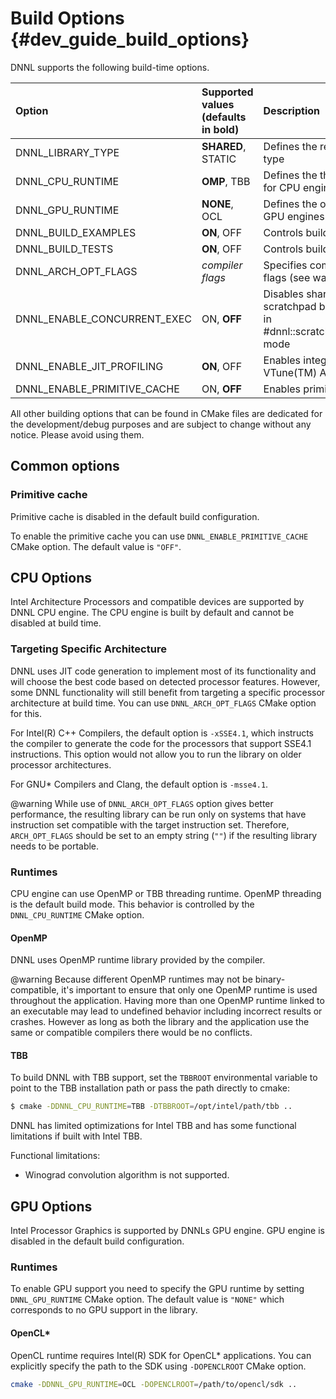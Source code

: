 Build Options {#dev_guide_build_options}
====================================

DNNL supports the following build-time options.

| Option                       | Supported values (defaults in bold)  | Description
| :---                         | :---                                 | :---
| DNNL_LIBRARY_TYPE            | **SHARED**, STATIC                   | Defines the resulting library type
| DNNL_CPU_RUNTIME             | **OMP**, TBB                         | Defines the threading runtime for CPU engines
| DNNL_GPU_RUNTIME             | **NONE**, OCL                        | Defines the offload runtime for GPU engines
| DNNL_BUILD_EXAMPLES          | **ON**, OFF                          | Controls building the examples
| DNNL_BUILD_TESTS             | **ON**, OFF                          | Controls building the tests
| DNNL_ARCH_OPT_FLAGS          | *compiler flags*                     | Specifies compiler optimization flags (see warning note below)
| DNNL_ENABLE_CONCURRENT_EXEC  | ON, **OFF**                          | Disables sharing a common scratchpad between primitives in #dnnl::scratchpad_mode::library mode
| DNNL_ENABLE_JIT_PROFILING    | **ON**, OFF                          | Enables integration with Intel(R) VTune(TM) Amplifier
| DNNL_ENABLE_PRIMITIVE_CACHE  | ON, **OFF**                          | Enables primitive cache

All other building options that can be found in CMake files are dedicated for
the development/debug purposes and are subject to change without any notice.
Please avoid using them.

## Common options

### Primitive cache
Primitive cache is disabled in the default build configuration.

To enable the primitive cache you can use `DNNL_ENABLE_PRIMITIVE_CACHE` CMake option.
The default value is `"OFF"`.

## CPU Options
Intel Architecture Processors and compatible devices are supported by
DNNL CPU engine. The CPU engine is built by default and cannot
be disabled at build time.

### Targeting Specific Architecture
DNNL uses JIT code generation to implement most of its functionality
and will choose the best code based on detected processor features. However,
some DNNL functionality will still benefit from targeting a specific
processor architecture at build time. You can use `DNNL_ARCH_OPT_FLAGS` CMake
option for this.

For Intel(R) C++ Compilers, the default option is `-xSSE4.1`, which instructs
the compiler to generate the code for the processors that support SSE4.1
instructions. This option would not allow you to run the library on
older processor architectures.

For GNU\* Compilers and Clang, the default option is `-msse4.1`.

@warning
While use of `DNNL_ARCH_OPT_FLAGS` option gives better performance, the
resulting library can be run only on systems that have instruction set
compatible with the target instruction set. Therefore, `ARCH_OPT_FLAGS`
should be set to an empty string (`""`) if the resulting library needs to be
portable.

### Runtimes
CPU engine can use OpenMP or TBB threading runtime. OpenMP threading
is the default build mode. This behavior is controlled by the `DNNL_CPU_RUNTIME`
CMake option.

#### OpenMP
DNNL uses OpenMP runtime library provided by the compiler.

@warning
Because different OpenMP runtimes may not be binary-compatible, it's important
to ensure that only one OpenMP runtime is used throughout the application.
Having more than one OpenMP runtime linked to an executable may lead to
undefined behavior including incorrect results or crashes. However as long as
both the library and the application use the same or compatible compilers there
would be no conflicts.

#### TBB
To build DNNL with TBB support, set the `TBBROOT` environmental
variable to point to the TBB installation path or pass the path directly to
cmake:

~~~sh
$ cmake -DDNNL_CPU_RUNTIME=TBB -DTBBROOT=/opt/intel/path/tbb ..
~~~

DNNL has limited optimizations for Intel TBB and has some functional
limitations if built with Intel TBB.

Functional limitations:
* Winograd convolution algorithm is not supported.

## GPU Options
Intel Processor Graphics is supported by DNNLs GPU engine. GPU engine
is disabled in the default build configuration. 

### Runtimes
To enable GPU support you need to specify the GPU runtime by setting
`DNNL_GPU_RUNTIME` CMake option. The default value is `"NONE"` which
corresponds to no GPU support in the library.

#### OpenCL\*
OpenCL runtime requires Intel(R) SDK for OpenCL\* applications. You can
explicitly specify the path to the SDK using `-DOPENCLROOT` CMake option.

~~~sh
cmake -DDNNL_GPU_RUNTIME=OCL -DOPENCLROOT=/path/to/opencl/sdk ..
~~~
